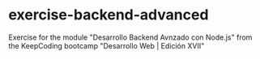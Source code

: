 # exercise-backend-advanced
Exercise for the module "Desarrollo Backend Avnzado con Node.js" from the KeepCoding bootcamp "Desarrollo Web | Edición XVII"
